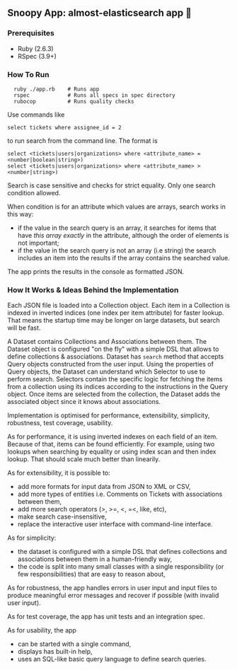 ## Snoopy App: almost-elasticsearch app 🐶

### Prerequisites

- Ruby (2.6.3)
- RSpec (3.9+)

### How To Run
```
  ruby ./app.rb    # Runs app
  rspec            # Runs all specs in spec directory
  rubocop          # Runs quality checks
```

Use commands like
```
select tickets where assignee_id = 2
```
to run search from the command line.
The format is
```
select <tickets|users|organizations> where <attribute_name> = <number|boolean|string>)
select <tickets|users|organizations> where <attribute_name> > <number|string>)
```
Search is case sensitive and checks for strict equality. Only one search condition allowed.

When condition is for an attribute which values are arrays, search works in this way:
 - if the value in the search query is an array, it searches for items that have _this array exactly_ in the attribute, although the order of elements is not important;
 - if the value in the search query is not an array (i.e string) the search includes an item into the results if the array contains the searched value.

The app prints the results in the console as formatted JSON.

### How It Works & Ideas Behind the Implementation

Each JSON file is loaded into a Collection object. Each item in a Collection is indexed in inverted indices (one index per item attribute) for faster lookup. That means the startup time may be longer on large datasets, but search will be fast.

A Dataset contains Collections and Associations between them. The Dataset object is configured "on the fly" with a simple DSL that allows to define collections & associations.
Dataset has `search` method that accepts Query objects constructed from the user input.
Using the properties of Query objects, the Dataset can understand which Selector to use to perform search.
Selectors contain the specific logic for fetching the items from a collection using its indices according to the instructions in the Query object.
Once items are selected from the collection, the Dataset adds the associated object since it knows about associations.

Implementation is optimised for performance, extensibility, simplicity, robustness, test coverage, usability.

As for performance, it is using inverted indexes on each field of an item. Because of that, items can be found efficiently. For example, using two lookups when searching by equality or using index scan and then index lookup. That should scale much better than linearily.

As for extensibility, it is possible to:
- add more formats for input data from JSON to XML or CSV,
- add more types of entities i.e. Comments on Tickets with associations between them,
- add more search operators (>, >=, <, =<, like, etc),
- make search case-insensitive,
- replace the interactive user interface with command-line interface.

As for simplicity:
- the dataset is configured with a simple DSL that defines collections and associations between them in a human-friendly way,
- the code is split into many small classes with a single responsibility (or few responsibilities) that are easy to reason about,

As for robustness, the app handles errors in user input and input files to produce meaningful error messages and recover if possible (with invalid user input).

As for test coverage, the app has unit tests and an integration spec.

As for usability, the app
- can be started with a single command,
- displays has built-in help,
- uses an SQL-like basic query language to define search queries.
